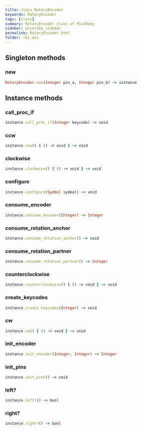 ```yaml
---
title: class RotaryEncoder
keywords: RotaryEncoder
tags: [class]
summary: RotaryEncoder class of PicoRuby
sidebar: picoruby_sidebar
permalink: RotaryEncoder.html
folder: rbs_doc
---
```

## Singleton methods
### new

```ruby
RotaryEncoder.new(Integer pin_a, Integer pin_b) -> instance
```
## Instance methods
### call_proc_if

```ruby
instance.call_proc_if(Integer keycode) -> void
```
### ccw

```ruby
instance.ccw() { () -> void } -> void
```
### clockwise

```ruby
instance.clockwise() { () -> void } -> void
```
### configure

```ruby
instance.configure(Symbol symbol) -> void
```
### consume_encoder

```ruby
instance.consume_encoder(Integer) -> Integer
```
### consume_rotation_anchor

```ruby
instance.consume_rotation_anchor() -> void
```
### consume_rotation_partner

```ruby
instance.consume_rotation_partner() -> Integer
```
### counterclockwise

```ruby
instance.counterclockwise() { () -> void } -> void
```
### create_keycodes

```ruby
instance.create_keycodes(Integer) -> void
```
### cw

```ruby
instance.cw() { () -> void } -> void
```
### init_encoder

```ruby
instance.init_encoder(Integer, Integer) -> Integer
```
### init_pins

```ruby
instance.init_pins() -> void
```
### left?

```ruby
instance.left?() -> bool
```
### right?

```ruby
instance.right?() -> bool
```
